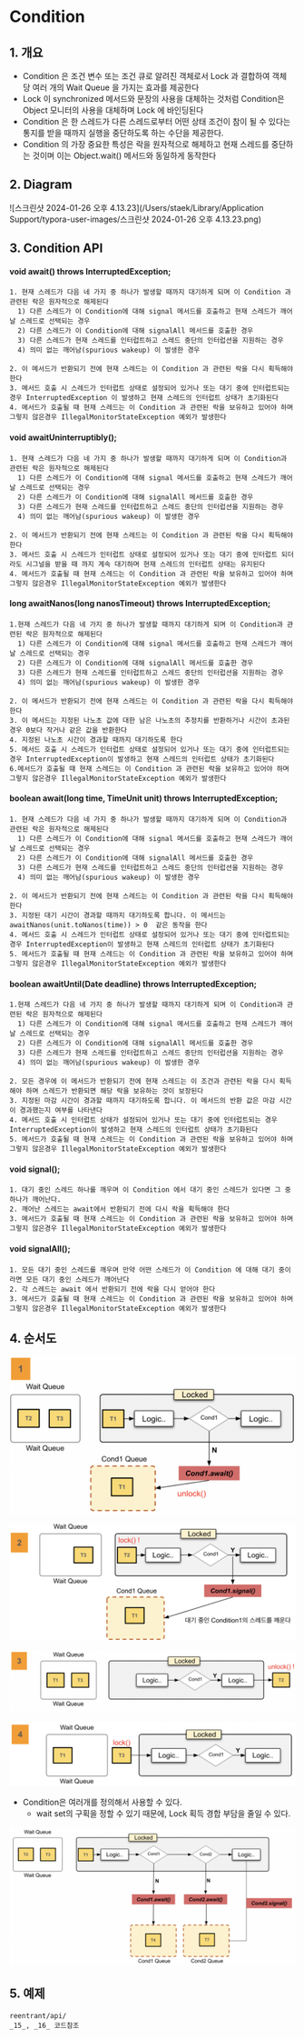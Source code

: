 # Condition



## 1. 개요

- Condition 은 조건 변수 또는 조건 큐로 알려진 객체로서 Lock 과 결합하여 객체 당 여러 개의 Wait Queue 을 가지는 효과를 제공한다 
- Lock 이 synchronized 메서드와 문장의 사용을 대체하는 것처럼 Condition은 Object 모니터의 사용을 대체하며 Lock 에 바인딩된다
- Condition 은 한 스레드가 다른 스레드로부터 어떤 상태 조건이 참이 될 수 있다는 통지를 받을 때까지 실행을 중단하도록 하는 수단을 제공한다. 
- Condition 의 가장 중요한 특성은 락을 원자적으로 해제하고 현재 스레드를 중단하는 것이며 이는 Object.wait() 메서드와 동일하게 동작한다



## 2. Diagram

![스크린샷 2024-01-26 오후 4.13.23](/Users/staek/Library/Application Support/typora-user-images/스크린샷 2024-01-26 오후 4.13.23.png)



## 3. Condition API

#### void await() throws InterruptedException;

~~~
1. 현재 스레드가 다음 네 가지 중 하나가 발생할 때까지 대기하게 되며 이 Condition 과 관련된 락은 원자적으로 해제된다
  1) 다른 스레드가 이 Condition에 대해 signal 메서드를 호출하고 현재 스레드가 깨어날 스레드로 선택되는 경우
  2) 다른 스레드가 이 Condition에 대해 signalAll 메서드를 호출한 경우 
  3) 다른 스레드가 현재 스레드를 인터럽트하고 스레드 중단의 인터럽션을 지원하는 경우
  4) 의미 없는 깨어남(spurious wakeup) 이 발생한 경우

2. 이 메서드가 반환되기 전에 현재 스레드는 이 Condition 과 관련된 락을 다시 획득해야 한다
3. 메서드 호출 시 스레드가 인터럽트 상태로 설정되어 있거나 또는 대기 중에 인터럽트되는 경우 InterruptedException 이 발생하고 현재 스레드의 인터럽트 상태가 초기화된다
4. 메서드가 호출될 때 현재 스레드는 이 Condition 과 관련된 락을 보유하고 있어야 하며 그렇지 않은경우 IllegalMonitorStateException 예외가 발생한다
~~~

#### void awaitUninterruptibly();

~~~
1. 현재 스레드가 다음 네 가지 중 하나가 발생할 때까지 대기하게 되며 이 Condition과 관련된 락은 원자적으로 해제된다
  1) 다른 스레드가 이 Condition에 대해 signal 메서드를 호출하고 현재 스레드가 깨어날 스레드로 선택되는 경우
  2) 다른 스레드가 이 Condition에 대해 signalAll 메서드를 호출한 경우 
  3) 다른 스레드가 현재 스레드를 인터럽트하고 스레드 중단의 인터럽션을 지원하는 경우
  4) 의미 없는 깨어남(spurious wakeup) 이 발생한 경우

2. 이 메서드가 반환되기 전에 현재 스레드는 이 Condition 과 관련된 락을 다시 획득해야 한다
3. 메서드 호출 시 스레드가 인터럽트 상태로 설정되어 있거나 또는 대기 중에 인터럽트 되더라도 시그널을 받을 때 까지 계속 대기하며 현재 스레드의 인터럽트 상태는 유지된다
4. 메서드가 호출될 때 현재 스레드는 이 Condition 과 관련된 락을 보유하고 있어야 하며 그렇지 않은경우 IllegalMonitorStateException 예외가 발생한다

~~~

#### long awaitNanos(long nanosTimeout) throws InterruptedException;

~~~
1.현재 스레드가 다음 네 가지 중 하나가 발생할 때까지 대기하게 되며 이 Condition과 관련된 락은 원자적으로 해제된다
  1) 다른 스레드가 이 Condition에 대해 signal 메서드를 호출하고 현재 스레드가 깨어날 스레드로 선택되는 경우
  2) 다른 스레드가 이 Condition에 대해 signalAll 메서드를 호출한 경우 
  3) 다른 스레드가 현재 스레드를 인터럽트하고 스레드 중단의 인터럽션을 지원하는 경우
  4) 의미 없는 깨어남(spurious wakeup) 이 발생한 경우

2. 이 메서드가 반환되기 전에 현재 스레드는 이 Condition 과 관련된 락을 다시 획득해야 한다 
3. 이 메서드는 지정된 나노초 값에 대한 남은 나노초의 추정치를 반환하거나 시간이 초과된 경우 0보다 작거나 같은 값을 반환한다 
4. 지정된 나노초 시간이 경과할 때까지 대기하도록 한다
5. 메서드 호출 시 스레드가 인터럽트 상태로 설정되어 있거나 또는 대기 중에 인터럽트되는 경우 InterruptedException이 발생하고 현재 스레드의 인터럽트 상태가 초기화된다
6.메서드가 호출될 때 현재 스레드는 이 Condition 과 관련된 락을 보유하고 있어야 하며 그렇지 않은경우 IllegalMonitorStateException 예외가 발생한다

~~~

#### boolean await(long time, TimeUnit unit) throws InterruptedException;

~~~
1. 현재 스레드가 다음 네 가지 중 하나가 발생할 때까지 대기하게 되며 이 Condition과 관련된 락은 원자적으로 해제된다
  1) 다른 스레드가 이 Condition에 대해 signal 메서드를 호출하고 현재 스레드가 깨어날 스레드로 선택되는 경우
  2) 다른 스레드가 이 Condition에 대해 signalAll 메서드를 호출한 경우 
  3) 다른 스레드가 현재 스레드를 인터럽트하고 스레드 중단의 인터럽션을 지원하는 경우
  4) 의미 없는 깨어남(spurious wakeup) 이 발생한 경우

2. 이 메서드가 반환되기 전에 현재 스레드는 이 Condition 과 관련된 락을 다시 획득해야 한다
3. 지정된 대기 시간이 경과할 때까지 대기하도록 합니다. 이 메서드는 awaitNanos(unit.toNanos(time)) > 0  같은 동작을 한다
4. 메서드 호출 시 스레드가 인터럽트 상태로 설정되어 있거나 또는 대기 중에 인터럽트되는 경우 InterruptedException이 발생하고 현재 스레드의 인터럽트 상태가 초기화된다
5. 메서드가 호출될 때 현재 스레드는 이 Condition 과 관련된 락을 보유하고 있어야 하며 그렇지 않은경우 IllegalMonitorStateException 예외가 발생한다

~~~

#### boolean awaitUntil(Date deadline) throws InterruptedException;

~~~
1.현재 스레드가 다음 네 가지 중 하나가 발생할 때까지 대기하게 되며 이 Condition과 관련된 락은 원자적으로 해제된다
  1) 다른 스레드가 이 Condition에 대해 signal 메서드를 호출하고 현재 스레드가 깨어날 스레드로 선택되는 경우
  2) 다른 스레드가 이 Condition에 대해 signalAll 메서드를 호출한 경우 
  3) 다른 스레드가 현재 스레드를 인터럽트하고 스레드 중단의 인터럽션을 지원하는 경우
  4) 의미 없는 깨어남(spurious wakeup) 이 발생한 경우

2. 모든 경우에 이 메서드가 반환되기 전에 현재 스레드는 이 조건과 관련된 락을 다시 획득해야 하며 스레드가 반환되면 해당 락을 보유하는 것이 보장된다
3. 지정된 마감 시간이 경과할 때까지 대기하도록 합니다. 이 메서드의 반환 값은 마감 시간이 경과했는지 여부를 나타낸다 
4. 메서드 호출 시 인터럽트 상태가 설정되어 있거나 또는 대기 중에 인터럽트되는 경우 InterruptedException이 발생하고 현재 스레드의 인터럽트 상태가 초기화된다
5. 메서드가 호출될 때 현재 스레드는 이 Condition 과 관련된 락을 보유하고 있어야 하며 그렇지 않은경우 IllegalMonitorStateException 예외가 발생한다

~~~

#### void signal();

~~~
1. 대기 중인 스레드 하나를 깨우며 이 Condition 에서 대기 중인 스레드가 있다면 그 중 하나가 깨어난다. 
2. 깨어난 스레드는 await에서 반환되기 전에 다시 락을 획득해야 한다
3. 메서드가 호출될 때 현재 스레드는 이 Condition 과 관련된 락을 보유하고 있어야 하며 그렇지 않은경우 IllegalMonitorStateException 예외가 발생한다
~~~

#### void signalAll();

~~~
1. 모든 대기 중인 스레드를 깨우며 만약 어떤 스레드가 이 Condition 에 대해 대기 중이라면 모든 대기 중인 스레드가 깨어난다 
2. 각 스레드는 await 에서 반환되기 전에 락을 다시 얻어야 한다
3. 메서드가 호출될 때 현재 스레드는 이 Condition 과 관련된 락을 보유하고 있어야 하며 그렇지 않은경우 IllegalMonitorStateException 예외가 발생한다
~~~







## 4. 순서도





![스크린샷 2024-01-27 오전 10.22.35](img/10.png)







![스크린샷 2024-01-27 오전 10.23.01](img/11.png)







![스크린샷 2024-01-27 오전 10.23.15](img/12.png)







![스크린샷 2024-01-27 오전 10.23.21](img/13.png)







- Condition은 여러개를 정의해서 사용할 수 있다.
  - wait set의 구획을 정할 수 있기 때문에, Lock 획득 경합 부담을 줄일 수 있다.

![스크린샷 2024-01-27 오전 10.23.33](img/14.png)





## 5. 예제

~~~
reentrant/api/
_15_, _16_ 코드참조
~~~





